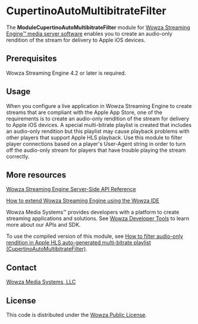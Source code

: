 # CupertinoAutoMultibitrateFilter
The **ModuleCupertinoAutoMultibitrateFilter** module for [Wowza Streaming Engine™ media server software](https://www.wowza.com/products/streaming-engine) enables you to create an audio-only rendition of the stream for delivery to Apple iOS devices.

## Prerequisites
Wowza Streaming Engine 4.2 or later is required.

## Usage
When you configure a live application in Wowza Streaming Engine to create streams that are compliant with the Apple App Store, one of the requirements is to create an audio-only rendition of the stream for delivery to Apple iOS devices. A special multi-bitrate playlist is created that includes an audio-only rendition but this playlist may cause playback problems with other players that support Apple HLS playback. Use this module to filter player connections based on a player's User-Agent string in order to turn off the audio-only stream for players that have trouble playing the stream correctly. 


## More resources
[Wowza Streaming Engine Server-Side API Reference](https://www.wowza.com/resources/WowzaStreamingEngine_ServerSideAPI.pdf)

[How to extend Wowza Streaming Engine using the Wowza IDE](https://www.wowza.com/forums/content.php?759-How-to-extend-Wowza-Streaming-Engine-using-the-Wowza-IDE)

Wowza Media Systems™ provides developers with a platform to create streaming applications and solutions. See [Wowza Developer Tools](https://www.wowza.com/resources/developers) to learn more about our APIs and SDK.

To use the compiled version of this module, see [How to filter audio-only rendition in Apple HLS auto-generated multi-bitrate playlist (CupertinoAutoMultibitrateFilter)](https://www.wowza.com/forums/content.php?692-How-to-filter-audio-only-rendition-in-Apple-HLS-auto-generated-multi-bitrate-playlist-%28ModuleCupertinoAutoMultibitrateFilter%29).

## Contact
[Wowza Media Systems, LLC](https://www.wowza.com/contact)

## License
This code is distributed under the [Wowza Public License](https://github.com/WowzaMediaSystems/wse-plugin-cupertinoautomultibitratefilter/blob/master/LICENSE.txt).

